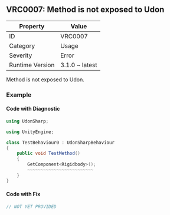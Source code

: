 ## VRC0007: Method is not exposed to Udon

| Property        | Value          | 
| --------------- | -------------- | 
| ID              | VRC0007        | 
| Category        | Usage          | 
| Severity        | Error          | 
| Runtime Version | 3.1.0 ~ latest | 

Method is not exposed to Udon\.  

### Example

#### Code with Diagnostic


```csharp
using UdonSharp;

using UnityEngine;

class TestBehaviour0 : UdonSharpBehaviour
{
    public void TestMethod()
    {
        GetComponent<Rigidbody>();
        ~~~~~~~~~~~~~~~~~~~~~~~~~
    }
}
```

#### Code with Fix


```csharp
// NOT YET PROVIDED
```


